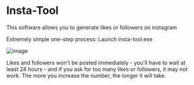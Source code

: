 # Insta-Tool
This software allows you to generate likes or followers on instagram 

Extremely simple one-step process: 
Launch insta-tool.exe

![image](https://github.com/Pazuzu-Oxiom/Insta-Tool/assets/140984783/fead1a83-158f-4d26-9534-c88b845a3a67)

Likes and followers won't be posted immediately - you'll have to wait at least 24 hours - and if you ask for too many likes or followers, it may not work. The more you increase the number, the longer it will take.
